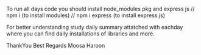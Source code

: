          

To run all days code you should install node_modules pkg and express js
         // npm i (to install modules)
         // npm i express (to install express.js)
         

For better understanding study daily summary attatched with eachday where you can find daily installations of libraries and more.

ThankYou
Best Regards 
Moosa Haroon
